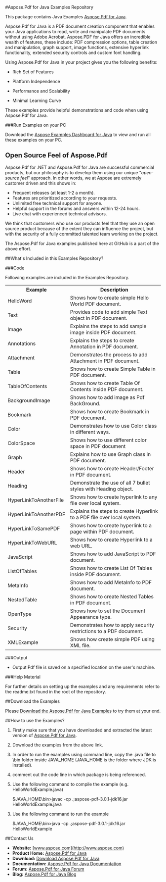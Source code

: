 #Aspose.Pdf for Java Examples Repository

This package contains Java Examples [Aspose.Pdf for Java](http://www.aspose.com/categories/java-components/aspose.pdf-for-java/default.aspx).

Aspose.Pdf for Java is a PDF document creation component that enables your Java applications to read, write and manipulate PDF documents without using Adobe Acrobat. Aspose.PDF for Java offers an incredible wealth of features, these include: PDF compression options, table creation and manipulation, graph support, image functions, extensive hyperlink functionality, extended security controls and custom font handling. 

Using Aspose.Pdf for Java in your project gives you the following benefits:

+ Rich Set of Features

+ Platform Independence

+ Performance and Scalability

+ Minimal Learning Curve

These examples provide helpful demonstrations and code when using Aspose.Pdf for Java.

###Run Examples on your PC

Download the [Aspose Examples Dashboard for Java](http://www.aspose.com/community/files/72/java-components/aspose.total-for-java/category1426.aspx) to view and run all these examples on your PC.

## Open Source Feel of Aspose.Pdf

Aspose.Pdf for .NET and Aspose.Pdf for Java are successful commercial products, but our philosophy is to develop them using our unique "*open-source feel*" approach. In other words, we at Aspose are extremely customer driven and this shows in:

+ Frequent releases (at least 1-2 a month).
+ Features are prioritized according to your requests.
+ Unlimited free technical support for anyone.
+ Helpful support in the forums and answers within 12-24 hours.
+ Live chat with experienced technical advisors.

We think that customers who use our products feel that they use an open source product because of the extent they can influence the project, but with the security of a fully committed talented team working on the project.

The Aspose.Pdf for Java examples published here at GitHub is a part of the above effort.

##What's Included in this Examples Repository?

###Code

Following examples are included in the Examples Repository.

<table>
  <tr><th>Example<th>Description</th></tr>
  <tr><td>HelloWord</td><td>Shows how to create simple Hello World PDF document. </td></tr>
  <tr><td>Text</td><td>Provides code to add simple Text object in PDF document.</td></tr>
  <tr><td>Image</td><td>Explains the steps to add sample image inside PDF document.</td></tr>
  <tr><td>Annotations</td><td>Explains the steps to create Annotation in PDF document.</td></tr>
  <tr><td>Attachment</td><td>Demonstrates the process to add Attachment in PDF document.</td></tr>
  <tr><td>Table</td><td>Shows how to create Simple Table in PDF document.</td></tr>
  <tr><td>TableOfContents</td><td>Shows how to create Table Of Contents inside PDF document.</td></tr>  
  <tr><td>BackgroundImage</td><td>Shows how to add image as Pdf BackGround.</td></tr>
  <tr><td>Bookmark</td><td>Shows how to create Bookmark in PDF document.</td></tr>
  <tr><td>Color</td><td>Demonstrates how to use Color class in different ways.</td></tr>
  <tr><td>ColorSpace</td><td>Shows how to use different color space in PDF document</td></tr>
  <tr><td>Graph</td><td>Explains how to use Graph class in PDF document.</td></tr>
  <tr><td>Header</td><td>Shows how to create Header/Footer in PDF document.</td></tr>
  <tr><td>Heading</td><td>Demonstrate the use of all 7 bullet styles with Heading object.</td></tr>
  <tr><td>HyperLinkToAnotherFile</td><td>Shows how to create hyperlink to any file over local system.</td></tr>
  <tr><td>HyperLinkToAnotherPDF</td><td>Explains the steps to create Hyperlink to a PDF file over local system.</td></tr>
  <tr><td>HyperLinkToSamePDF</td><td>Shows how to create hyperlink to a page within PDF document.</td></tr>
  <tr><td>HyperLinkToWebURL</td><td>Shows how to create Hyperlink to a web URL.</td></tr>  
  <tr><td>JavaScript</td><td>Shows how to add JavaScript to PDF document.</td></tr>
  <tr><td>ListOfTables</td><td>Shows how to create List Of Tables inside PDF document.</td></tr>
  <tr><td>MetaInfo</td><td>Shows how to add MetaInfo to PDF document.</td></tr>
  <tr><td>NestedTable</td><td>Shows how to create Nested Tables in PDF document.</td></tr>
  <tr><td>OpenType</td><td>Shows how to set the Document Appearance type.</td></tr>
  <tr><td>Security</td><td>Demonstrates how to apply security restrictions to a PDF document.</td></tr>  
  <tr><td>XMLExample</td><td>Shows how create simple PDF using XML file.</td></tr>  
</table>

###Output

+ Output Pdf file is saved on a specified location on the user's machine.

###Help Material

For further details on setting up the examples and any requirements refer to the readme.txt found in the root of the repository.


##Download the Examples

Please [Download the Aspose.Pdf for Java Examples](https://github.com/asposepdf/Aspose_Pdf_Java/downloads) to try them at your end.


##How to use the Examples?

1. Firstly make sure that you have downloaded and extracted the latest version of [Aspose.Pdf for Java](http://www.aspose.com/community/files/72/java-components/aspose.pdf-for-java/category1366.aspx).

2. Download the examples from the above link. 

3. In order to run the examples using command line, copy the .java file to \bin folder inside JAVA_HOME (JAVA_HOME is the folder where JDK is installed).

4. comment out the code line in which package is being referenced.

5. Use the following command to compile the example (e.g. HelloWorldExample.java)

	$JAVA_HOME\bin>javac -cp .;aspose-pdf-3.0.1-jdk16.jar HelloWorldExample.java

3) Use the following command to run the example

	$JAVA_HOME\bin>java -cp .;aspose-pdf-3.0.1-jdk16.jar HelloWorldExample



##Contact Us

+ **Website:** [www.aspose.com](http://www.aspose.com)
+ **Product Home:** [Aspose.Pdf for Java](http://www.aspose.com/categories/java-components/aspose.pdf-for-java/default.aspx)
+ **Download:** [Download Aspose.Pdf for Java](http://www.aspose.com/community/files/72/java-components/aspose.pdf-for-java/category1366.aspx)
+ **Documentation:** [Aspose.Pdf for Java Documentation](http://www.aspose.com/documentation/java-components/aspose.pdf-for-java/index.html)
+ **Forum:** [Aspose.Pdf for Java Forum](http://www.aspose.com/community/forums/aspose.pdf-product-family/20/showforum.aspx)
+ **Blog:** [Aspose.Pdf for Java Blog](http://www.aspose.com/blogs/aspose-products/aspose-pdf-product-family.html)



